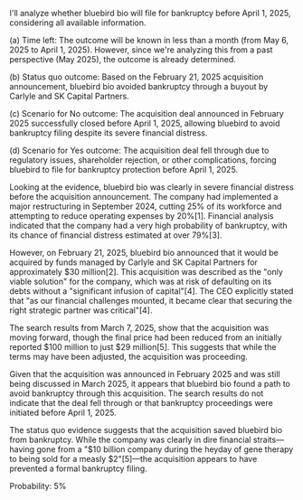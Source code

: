 I'll analyze whether bluebird bio will file for bankruptcy before April 1, 2025, considering all available information.

(a) Time left: The outcome will be known in less than a month (from May 6, 2025 to April 1, 2025). However, since we're analyzing this from a past perspective (May 2025), the outcome is already determined.

(b) Status quo outcome: Based on the February 21, 2025 acquisition announcement, bluebird bio avoided bankruptcy through a buyout by Carlyle and SK Capital Partners.

(c) Scenario for No outcome: The acquisition deal announced in February 2025 successfully closed before April 1, 2025, allowing bluebird to avoid bankruptcy filing despite its severe financial distress.

(d) Scenario for Yes outcome: The acquisition deal fell through due to regulatory issues, shareholder rejection, or other complications, forcing bluebird to file for bankruptcy protection before April 1, 2025.

Looking at the evidence, bluebird bio was clearly in severe financial distress before the acquisition announcement. The company had implemented a major restructuring in September 2024, cutting 25% of its workforce and attempting to reduce operating expenses by 20%[1]. Financial analysis indicated that the company had a very high probability of bankruptcy, with its chance of financial distress estimated at over 79%[3].

However, on February 21, 2025, bluebird bio announced that it would be acquired by funds managed by Carlyle and SK Capital Partners for approximately $30 million[2]. This acquisition was described as the "only viable solution" for the company, which was at risk of defaulting on its debts without a "significant infusion of capital"[4]. The CEO explicitly stated that "as our financial challenges mounted, it became clear that securing the right strategic partner was critical"[4].

The search results from March 7, 2025, show that the acquisition was moving forward, though the final price had been reduced from an initially reported $100 million to just $29 million[5]. This suggests that while the terms may have been adjusted, the acquisition was proceeding.

Given that the acquisition was announced in February 2025 and was still being discussed in March 2025, it appears that bluebird bio found a path to avoid bankruptcy through this acquisition. The search results do not indicate that the deal fell through or that bankruptcy proceedings were initiated before April 1, 2025.

The status quo evidence suggests that the acquisition saved bluebird bio from bankruptcy. While the company was clearly in dire financial straits—having gone from a "$10 billion company during the heyday of gene therapy to being sold for a measly $2"[5]—the acquisition appears to have prevented a formal bankruptcy filing.

Probability: 5%